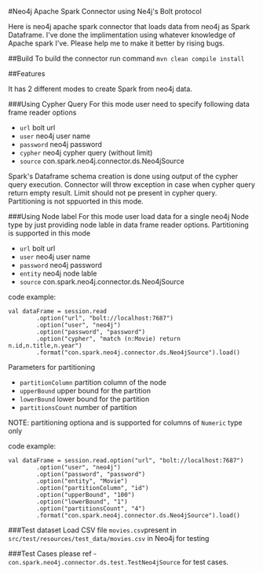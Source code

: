 #Neo4j Apache Spark Connector using Ne4j's Bolt protocol

Here is neo4j apache spark connector that loads data from neo4j as Spark Dataframe. I've done the implimentation using whatever knowledge of Apache spark I've. Please help me to make it better by rising bugs.

##Build
To build the connector run command ```mvn clean compile install```

##Features

It has 2 different modes to create Spark   from neo4j data.

###Using Cypher Query
For this mode user need to specify following data frame reader options
-  ```url``` bolt url
- ```user``` neo4j user name
- ```password``` neo4j password
- ```cypher``` neo4j cypher query (without limit)
- ```source``` con.spark.neo4j.connector.ds.Neo4jSource

Spark's Dataframe schema creation is done using output of the cypher query execution. Connector will throw exception in case when cypher query return empty result.
Limit should not pe present in cypher query.
Partitioning is not sppuorted in this mode.

###Using Node label
For this mode user load data for a single neo4j Node type by just providing node lable in data frame reader options. Partitioning is supported in this mode
-  ```url``` bolt url
- ```user``` neo4j user name
- ```password``` neo4j password
- ```entity``` neo4j node lable
- ```source``` con.spark.neo4j.connector.ds.Neo4jSource

code example:
```
val dataFrame = session.read
        .option("url", "bolt://localhost:7687")
        .option("user", "neo4j")
        .option("password", "password")
        .option("cypher", "match (n:Movie) return n.id,n.title,n.year")
        .format("con.spark.neo4j.connector.ds.Neo4jSource").load()
```

 Parameters for partitioning
-  ```partitionColumn``` partition column of the node
- ```upperBound``` upper bound for the partition
- ```lowerBound```  lower bound for the partition
- ```partitionsCount```  number of partition

NOTE:
 partitioning optiona and  is supported for columns of ```Numeric``` type only

code example:
```
val dataFrame = session.read.option("url", "bolt://localhost:7687")
        .option("user", "neo4j")
        .option("password", "password")
        .option("entity", "Movie")
        .option("partitionColumn", "id")
        .option("upperBound", "100")
        .option("lowerBound", "1")
        .option("partitionsCount", "4")
        .format("con.spark.neo4j.connector.ds.Neo4jSource").load()
```

###Test dataset
Load CSV file ```movies.csv```present in ```src/test/resources/test_data/movies.csv``` in Neo4j for testing

###Test Cases
please ref - ```con.spark.neo4j.connector.ds.test.TestNeo4jSource``` for test cases.






